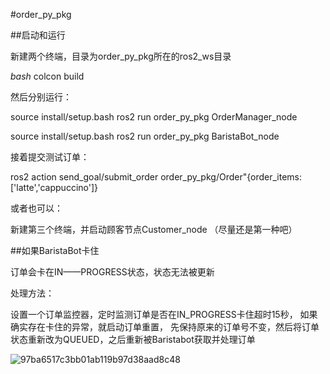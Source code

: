 #order_py_pkg

##启动和运行

新建两个终端，目录为order_py_pkg所在的ros2_ws目录

*bash*
colcon build

然后分别运行：

source install/setup.bash
ros2 run order_py_pkg OrderManager_node

source install/setup.bash
ros2 run order_py_pkg BaristaBot_node

接着提交测试订单：

ros2 action send_goal/submit_order order_py_pkg/Order"{order_items:['latte','cappuccino']}

或者也可以：

新建第三个终端，并启动顾客节点Customer_node
（尽量还是第一种吧）

##如果BaristaBot卡住


订单会卡在IN——PROGRESS状态，状态无法被更新

处理方法：

设置一个订单监控器，定时监测订单是否在IN_PROGRESS卡住超时15秒，
如果确实存在卡住的异常，就启动订单重置，
先保持原来的订单号不变，然后将订单状态重新改为QUEUED，之后重新被Baristabot获取并处理订单






![97ba6517c3bb01ab119b97d38aad8c48](https://github.com/user-attachments/assets/9185fa43-20de-43fd-9e55-144d39e391c7)



